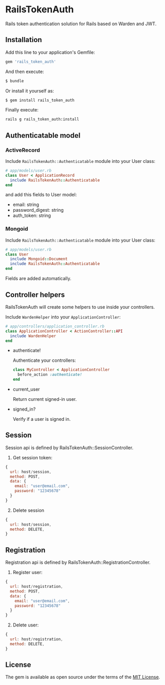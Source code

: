 # RailsTokenAuth
Rails token authentication solution for Rails based on Warden and JWT.

## Installation
Add this line to your application's Gemfile:

```ruby
gem 'rails_token_auth'
```

And then execute:
```bash
$ bundle
```

Or install it yourself as:
```bash
$ gem install rails_token_auth
```

Finally execute:
```bash
rails g rails_token_auth:install
```

## Authenticatable model

### ActiveRecord
Include `RailsTokenAuth::Authenticatable` module into your User class:

```ruby
# app/models/user.rb
class User < ApplicationRecord
  include RailsTokenAuth::Authenticatable
end
```

and add this fields to User model:

* email: string
* password_digest: string
* auth_token: string

### Mongoid
Include `RailsTokenAuth::Authenticatable` module into your User class:

```ruby
# app/models/user.rb
class User
  include Mongoid::Document
  include RailsTokenAuth::Authenticatable
end
```

Fields are added automatically.

## Controller helpers

RailsTokenAuth will create some helpers to use inside your controllers.

Include `WardenHelper` into your `ApplicationController`:

```ruby
# app/controllers/application_controller.rb
class ApplicationController < ActionController::API
  include WardenHelper
end
```

* authenticate!

  Authenticate your controllers:

  ```ruby
  class MyController < ApplicationController
    before_action :authenticate!
  end
  ```

* current_user

  Return current signed-in user.

* signed_in?

  Verify if a user is signed in.

## Session
Session api is defined by RailsTokenAuth::SessionController.

1. Get session token:

```js
{
  url: host/session,
  method: POST,
  data: {
    email: "user@email.com",
    password: "12345678"
  }
}
```

2. Delete session

```js
{
  url: host/session,
  method: DELETE,
}
```

## Registration
Registration api is defined by RailsTokenAuth::RegistrationController.

1. Register user:

```js
{
  url: host/registration,
  method: POST,
  data: {
    email: "user@email.com",
    password: "12345678"
  }
}
```

2. Delete user:

```js
{
  url: host/registration,
  method: DELETE,
}
```


## License
The gem is available as open source under the terms of the [MIT License](http://opensource.org/licenses/MIT).
